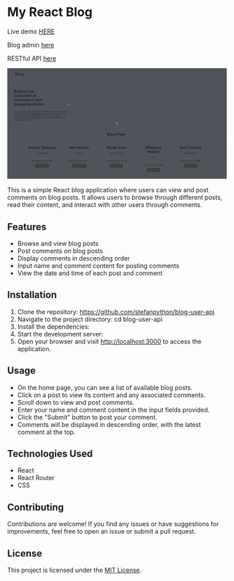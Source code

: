 # My React Blog

Live demo [HERE](https://stefanpython.github.io/blog-user-api/)

Blog admin [here](https://github.com/stefanpython/blog-admin-api)

RESTful API [here](https://github.com/stefanpython/blog-API)

![User-blog](presenation.gif)

This is a simple React blog application where users can view and post comments on blog posts. It allows users to browse through different posts, read their content, and interact with other users through comments.

## Features

- Browse and view blog posts
- Post comments on blog posts
- Display comments in descending order
- Input name and comment content for posting comments
- View the date and time of each post and comment

## Installation

1. Clone the repository: https://github.com/stefanpython/blog-user-api
2. Navigate to the project directory: cd blog-user-api
3. Install the dependencies:
4. Start the development server:
5. Open your browser and visit [http://localhost:3000](http://localhost:3000) to access the application.

## Usage

- On the home page, you can see a list of available blog posts.
- Click on a post to view its content and any associated comments.
- Scroll down to view and post comments.
- Enter your name and comment content in the input fields provided.
- Click the "Submit" button to post your comment.
- Comments will be displayed in descending order, with the latest comment at the top.

## Technologies Used

- React
- React Router
- CSS

## Contributing

Contributions are welcome! If you find any issues or have suggestions for improvements, feel free to open an issue or submit a pull request.

## License

This project is licensed under the [MIT License](LICENSE).
